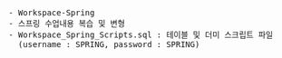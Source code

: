 <pre>
- Workspace-Spring
- 스프링 수업내용 복습 및 변형
- Workspace_Spring_Scripts.sql : 테이블 및 더미 스크립트 파일
  (username : SPRING, password : SPRING)
</pre>
